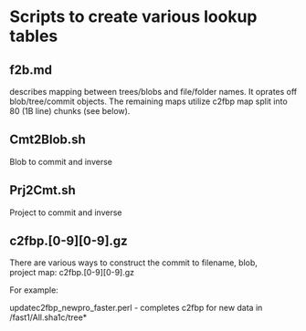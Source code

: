 # Scripts to create various lookup tables

## f2b.md
describes mapping between trees/blobs and file/folder names. It
oprates off blob/tree/commit objects. The remaining maps utilize
c2fbp map split into 80 (1B line) chunks (see below).

## Cmt2Blob.sh
Blob to commit and inverse

## Prj2Cmt.sh
Project to commit and inverse


## c2fbp.[0-9][0-9].gz

There are various ways to construct the commit to filename, blob,  
project map: c2fbp.[0-9][0-9].gz

For example:

updatec2fbp_newpro_faster.perl - completes c2fbp for new data in /fast1/All.sha1c/tree*





